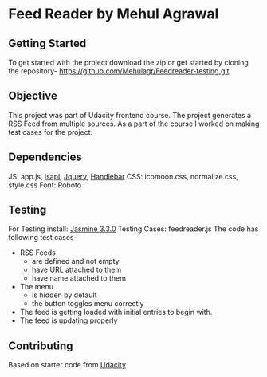 # Feed Reader by Mehul Agrawal

## Getting Started
To get started with the project download the zip or get started by cloning the repository- https://github.com/Mehulagr/Feedreader-testing.git

## Objective
This project was part of Udacity frontend course. The project generates a RSS Feed from multiple sources. As a part of the course I worked on making test cases for the project.

## Dependencies
JS: app.js, [jsapi](http://google.com/jsapi), [Jquery](https://cdnjs.cloudflare.com/ajax/libs/jquery/3.3.1/jquery.min.js), [Handlebar](https://cdnjs.cloudflare.com/ajax/libs/handlebars.js/4.0.12/handlebars.min.js)
CSS: icomoon.css, normalize.css, style.css
Font: Roboto

## Testing
For Testing install: [Jasmine 3.3.0](http://jasmine.github.io/)
Testing Cases: feedreader.js
The code has following test cases-
* RSS Feeds
  * are defined and not empty
  * have URL attached to them
  * have name attached to them
* The menu
  * is hidden by default
  * the button toggles menu correctly
* The feed is getting loaded with initial entries to begin with.
* The feed is updating properly

## Contributing
Based on starter code from [Udacity](https://github.com/udacity/frontend-nanodegree-feedreader)

